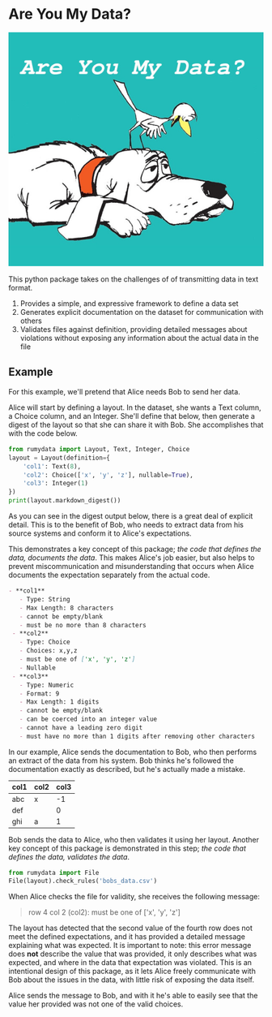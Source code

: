 # Are You My Data?

![img](are-you-my-data.jpg)

This python package takes on the challenges of of transmitting data in text format. 

 1. Provides a simple, and expressive framework to define a data set
 2. Generates explicit documentation on the dataset for communication with others
 3. Validates files against definition, providing detailed messages about violations
    without exposing any information about the actual data in the file


## Example

For this example, we'll pretend that Alice needs Bob to send her data.

Alice will start by defining a layout. In the dataset, she wants a Text column,
a Choice column, and an Integer. She'll define that below, then generate a digest
of the layout so that she can share it with Bob. She accomplishes that with the
code below.

```python
from rumydata import Layout, Text, Integer, Choice
layout = Layout(definition={
    'col1': Text(8),
    'col2': Choice(['x', 'y', 'z'], nullable=True),
    'col3': Integer(1)
})
print(layout.markdown_digest())
```

As you can see in the digest output below, there is a great deal of explicit detail.
This is to the benefit of Bob, who needs to extract data from his source systems
and conform it to Alice's expectations.

This demonstrates a key concept of this package; _the code that defines the data, documents
the data_. This makes Alice's job easier, but also helps to prevent miscommunication
and misunderstanding that occurs when Alice documents the expectation separately
from the actual code.

```markdown
- **col1**
   - Type: String
   - Max Length: 8 characters
   - cannot be empty/blank
   - must be no more than 8 characters
 - **col2**
   - Type: Choice
   - Choices: x,y,z
   - must be one of ['x', 'y', 'z']
   - Nullable
 - **col3**
   - Type: Numeric
   - Format: 9
   - Max Length: 1 digits
   - cannot be empty/blank
   - can be coerced into an integer value
   - cannot have a leading zero digit
   - must have no more than 1 digits after removing other characters
```

In our example, Alice sends the documentation to Bob, who then performs an extract
of the data from his system. Bob thinks he's followed the documentation exactly
as described, but he's actually made a mistake.

| col1 | col2 | col3 |
|------|------|------|
| abc  | x    | -1   |
| def  |      | 0    |
| ghi  | a    | 1    |

Bob sends the data to Alice, who then validates it using her layout. Another key
concept of this package is demonstrated in this step; _the code that defines the
data, validates the data_.

```python
from rumydata import File
File(layout).check_rules('bobs_data.csv')
```

When Alice checks the file for validity, she receives the following message:

> row 4 col 2 (col2): must be one of ['x', 'y', 'z']

The layout has detected that the second value of the fourth row does not meet the
defined expectations, and it has provided a detailed message explaining what was
expected. It is important to note: this error message does **not** describe the
value that was provided, it only describes what was expected, and where in the
data that expectation was violated. This is an intentional design of this package,
as it lets Alice freely communicate with Bob about the issues in the data, with
little risk of exposing the data itself.

Alice sends the message to Bob, and with it he's able to easily see that the value
her provided was not one of the valid choices.
